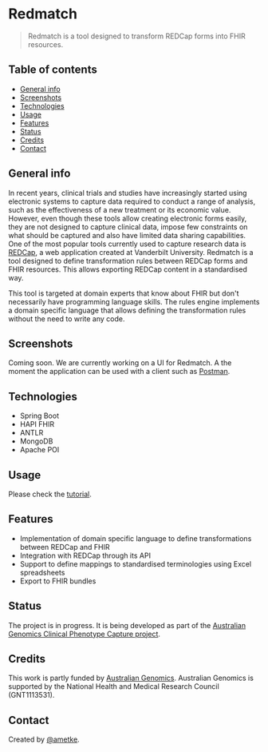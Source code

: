 # Redmatch
> Redmatch is a tool designed to transform REDCap forms into FHIR resources.

## Table of contents
* [General info](#general-info)
* [Screenshots](#screenshots)
* [Technologies](#technologies)
* [Usage](#usage)
* [Features](#features)
* [Status](#status)
* [Credits](#credits)
* [Contact](#contact)

## General info
In recent years, clinical trials and studies have increasingly started using electronic systems to capture data required to conduct a range of analysis, such as the effectiveness of a new treatment or its economic value. However, even though these tools allow creating electronic forms easily, they are not designed to capture clinical data, impose few constraints on what should be captured and also have limited data sharing capabilities. One of the most popular tools currently used to capture research data is [REDCap](https://www.project-redcap.org/), a web application created at Vanderbilt University. Redmatch is a tool designed to define transformation rules between REDCap forms and FHIR resources. This allows exporting REDCap content in a standardised way.

This tool is targeted at domain experts that know about FHIR but don't necessarily have programming language skills. The rules engine implements a domain specific language that allows defining the transformation rules without the need to write any code.

## Screenshots
Coming soon. We are currently working on a UI for Redmatch. A the moment the application can be used with a client such as [Postman](https://www.postman.com/).

## Technologies
* Spring Boot
* HAPI FHIR
* ANTLR
* MongoDB
* Apache POI

## Usage

Please check the [tutorial](docs/tutorial.md).

## Features

* Implementation of domain specific language to define transformations between REDCap and FHIR
* Integration with REDCap through its API
* Support to define mappings to standardised terminologies using Excel spreadsheets
* Export to FHIR bundles

## Status
The project is in progress. It is being developed as part of the [Australian Genomics Clinical Phenotype Capture project](https://www.australiangenomics.org.au/our-research/a-national-approach-to-data-federation-and-analysis/#1557446974559-f278d56d-7ef6).

## Credits
This work is partly funded by [Australian Genomics](https://www.australiangenomics.org.au/). Australian Genomics is supported by the National Health and Medical Research Council (GNT1113531).

## Contact
Created by [@ametke](https://github.com/ametke).
